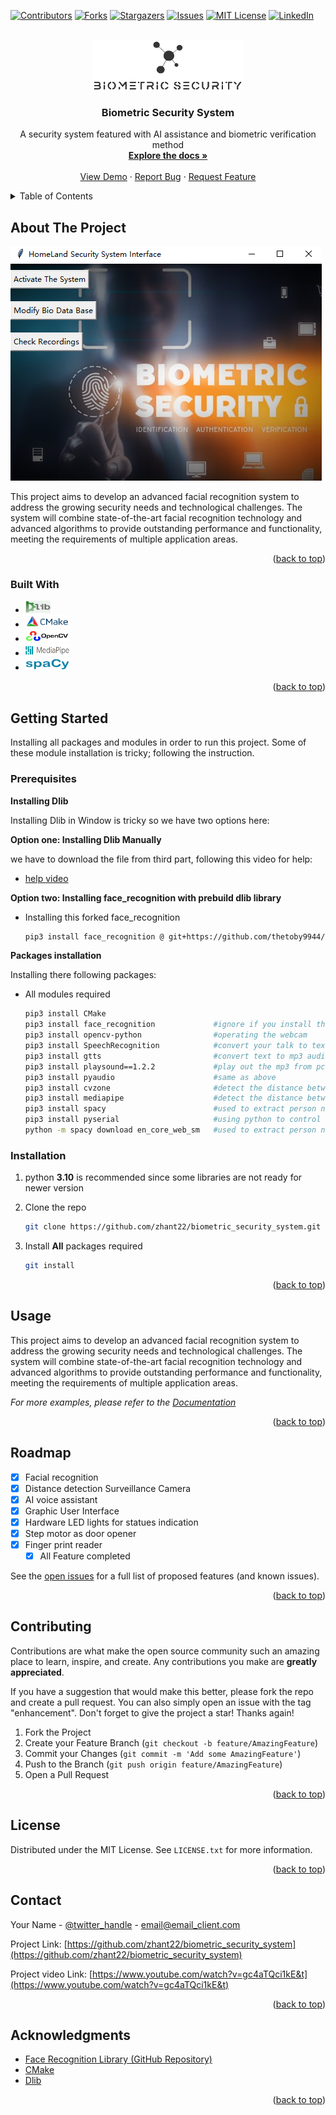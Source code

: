<!-- Improved compatibility of back to top link: See: https://github.com/othneildrew/Best-README-Template/pull/73 -->
<a name="readme-top"></a>
<!--
*** Thanks for checking out the Best-README-Template. If you have a suggestion
*** that would make this better, please fork the repo and create a pull request
*** or simply open an issue with the tag "enhancement".
*** Don't forget to give the project a star!
*** Thanks again! Now go create something AMAZING! :D
-->



<!-- PROJECT SHIELDS -->
<!--
*** I'm using markdown "reference style" links for readability.
*** Reference links are enclosed in brackets [ ] instead of parentheses ( ).
*** See the bottom of this document for the declaration of the reference variables
*** for contributors-url, forks-url, etc. This is an optional, concise syntax you may use.
*** https://www.markdownguide.org/basic-syntax/#reference-style-links
-->
[![Contributors][contributors-shield]][contributors-url]
[![Forks][forks-shield]][forks-url]
[![Stargazers][stars-shield]][stars-url]
[![Issues][issues-shield]][issues-url]
[![MIT License][license-shield]][license-url]
[![LinkedIn][linkedin-shield]][linkedin-url]


<!-- PROJECT LOGO -->
<br />
<div align="center">
  <a href="https://github.com/zhant22/biometric_security_system">
    <img id="logo" src="Supplementary/readme_pic/LOGO.png" alt="Logo" width="240" height="80">
  </a>

<h3 align="center">Biometric Security System</h3>

  <p align="center">
    A security system  featured with AI assistance and biometric verification method
    <br />
    <a href="https://github.com/zhant22/biometric_security_system"><strong>Explore the docs »</strong></a>
    <br />
    <br />
    <a href="https://github.com/zhant22/biometric_security_system">View Demo</a>
    ·
    <a href="https://github.com/zhant22/biometric_security_system/issues">Report Bug</a>
    ·
    <a href="https://github.com/zhant22/biometric_security_system/issues">Request Feature</a>
  </p>
</div>



<!-- TABLE OF CONTENTS -->
<details>
  <summary>Table of Contents</summary>
  <ol>
    <li>
      <a href="#about-the-project">About The Project</a>
      <ul>
        <li><a href="#built-with">Built With</a></li>
      </ul>
    </li>
    <li>
      <a href="#getting-started">Getting Started</a>
      <ul>
        <li><a href="#prerequisites">Prerequisites</a></li>
        <li><a href="#installation">Installation</a></li>
      </ul>
    </li>
    <li><a href="#usage">Usage</a></li>
    <li><a href="#roadmap">Roadmap</a></li>
    <li><a href="#contributing">Contributing</a></li>
    <li><a href="#license">License</a></li>
    <li><a href="#contact">Contact</a></li>
    <li><a href="#acknowledgments">Acknowledgments</a></li>
  </ol>
</details>



<!-- ABOUT THE PROJECT -->
## About The Project

[![Product Name Screen Shot][product-screenshot]](https://github.com/zhant22/biometric_security_system)

This project aims to develop an advanced facial recognition system to address the growing security needs and technological challenges. The system will combine state-of-the-art facial recognition technology and advanced algorithms to provide outstanding performance and functionality, meeting the requirements of multiple application areas.

<!--Here's a blank template to get started: To avoid retyping too much info. Do a search and replace with your text editor for the following:  `twitter_handle`, `linkedin_username`, `email_client`, `email`, `project_title`, `project_description`-->

<p align="right">(<a href="#readme-top">back to top</a>)</p>



### Built With


* [<img src="Supplementary\readme_pic\Dlib.png" width="40" height="20" alt="Dlib">][dlib-url]
* [<img src="Supplementary\readme_pic\CMake.png" width="70" height="20" alt="CMake">][CMake-url]
* [<img src="Supplementary\readme_pic\OpenCV.png" width="70" height="20" alt="OpenCV">][OpenCV-url]
* [<img src="Supplementary\readme_pic\MediaPipe.png" width="70" height="20" alt="MediaPipe">][MediaPipe-url]
* [<img src="Supplementary\readme_pic\spaCy.png" width="70" height="20" alt="spaCy">][spaCy-url]


<p align="right">(<a href="#readme-top">back to top</a>)</p>



<!-- GETTING STARTED -->
## Getting Started

Installing all packages and modules in order to run this project. Some of these module installation is tricky; following the instruction. 

### Prerequisites
**Installing Dlib**

Installing Dlib in Window is tricky so we have two options here: 

**Option one: Installing Dlib Manually**

we have to download the file from third part, following this video for help:
* [help video](https://www.youtube.com/watch?v=AUJKdehF2ZA&t)

**Option two: Installing face_recognition with prebuild dlib library**

* Installing this forked face_recognition
  ```sh
  pip3 install face_recognition @ git+https://github.com/thetoby9944/face_recognition
  ```

**Packages installation**

Installing there following packages:
* All modules required
  ```sh
  pip3 install CMake
  pip3 install face_recognition             #ignore if you install this module from above step
  pip3 install opencv-python                #operating the webcam
  pip3 install SpeechRecognition            #convert your talk to text 
  pip3 install gtts                         #convert text to mp3 audio file 
  pip3 install playsound==1.2.2             #play out the mp3 from pc speaker 
  pip3 install pyaudio                      #same as above 
  pip3 install cvzone                       #detect the distance between face and camera 
  pip3 install mediapipe                    #detect the distance between face and camera 
  pip3 install spacy                        #used to extract person name from user speech input
  pip3 install pyserial                     #using python to control arduino board 
  python -m spacy download en_core_web_sm   #used to extract person name from user speech input
  ```

### Installation

1. python **3.10** is recommended since some libraries are not ready for newer version

2. Clone the repo
   ```sh
   git clone https://github.com/zhant22/biometric_security_system.git
   ```
3. Install **All** packages required
   ```sh
   git install
   ```


<p align="right">(<a href="#readme-top">back to top</a>)</p>



<!-- USAGE EXAMPLES -->
## Usage

This project aims to develop an advanced facial recognition system to address the growing security needs and technological challenges. The system will combine state-of-the-art facial recognition technology and advanced algorithms to provide outstanding performance and functionality, meeting the requirements of multiple application areas.

_For more examples, please refer to the [Documentation](https://github.com/zhant22/biometric_security_system)_

<p align="right">(<a href="#readme-top">back to top</a>)</p>



<!-- ROADMAP -->
## Roadmap

- [x] Facial recognition
- [x] Distance detection Surveillance Camera
- [x] AI voice assistant
- [x] Graphic User Interface
- [x] Hardware LED lights for statues indication
- [x] Step motor as door opener 
- [x] Finger print reader
    - [x] All Feature completed

See the [open issues](https://github.com/zhant22/biometric_security_system/issues) for a full list of proposed features (and known issues).

<p align="right">(<a href="#readme-top">back to top</a>)</p>



<!-- CONTRIBUTING -->
## Contributing

Contributions are what make the open source community such an amazing place to learn, inspire, and create. Any contributions you make are **greatly appreciated**.

If you have a suggestion that would make this better, please fork the repo and create a pull request. You can also simply open an issue with the tag "enhancement".
Don't forget to give the project a star! Thanks again!

1. Fork the Project
2. Create your Feature Branch (`git checkout -b feature/AmazingFeature`)
3. Commit your Changes (`git commit -m 'Add some AmazingFeature'`)
4. Push to the Branch (`git push origin feature/AmazingFeature`)
5. Open a Pull Request

<p align="right">(<a href="#readme-top">back to top</a>)</p>



<!-- LICENSE -->
## License

Distributed under the MIT License. See `LICENSE.txt` for more information.

<p align="right">(<a href="#readme-top">back to top</a>)</p>



<!-- CONTACT -->
## Contact

Your Name - [@twitter_handle](https://twitter.com/twitter_handle) - email@email_client.com

Project Link: [https://github.com/zhant22/biometric_security_system](https://github.com/zhant22/biometric_security_system)

Project video Link: [https://www.youtube.com/watch?v=gc4aTQci1kE&t](https://www.youtube.com/watch?v=gc4aTQci1kE&t)

<p align="right">(<a href="#readme-top">back to top</a>)</p>



<!-- ACKNOWLEDGMENTS -->
## Acknowledgments

* [Face Recognition Library (GitHub Repository)](https://github.com/ageitgey/face_recognition)
* [CMake](https://cmake.org/)
* [Dlib](http://dlib.net/python/index.html)

<p align="right">(<a href="#readme-top">back to top</a>)</p>



<!-- MARKDOWN LINKS & IMAGES -->
<!-- https://www.markdownguide.org/basic-syntax/#reference-style-links -->
[contributors-shield]: https://img.shields.io/github/contributors/fistfulofyen/biometric_security_systems.svg?style=for-the-badge
[contributors-url]: https://github.com/fistfulofyen/biometric_security_systems/graphs/contributors
[forks-shield]: https://img.shields.io/github/forks/fistfulofyen/biometric_security_systems.svg?style=for-the-badge
[forks-url]: https://github.com/fistfulofyen/biometric_security_systems/network/members
[stars-shield]: https://img.shields.io/github/stars/fistfulofyen/biometric_security_systems.svg?style=for-the-badge
[stars-url]: https://github.com/fistfulofyen/biometric_security_systems/stargazers
[issues-shield]: https://img.shields.io/github/issues/fistfulofyen/biometric_security_systems.svg?style=for-the-badge
[issues-url]: https://github.com/fistfulofyen/biometric_security_systems/issues
[license-shield]: https://img.shields.io/github/license/fistfulofyen/biometric_security_systems.svg?style=for-the-badge
[license-url]: https://github.com/fistfulofyen/biometric_security_systems/blob/master/LICENSE.txt
[linkedin-shield]: https://img.shields.io/badge/-LinkedIn-black.svg?style=for-the-badge&logo=linkedin&colorB=555
[linkedin-url]: https://www.linkedin.com/in/yumingzhang1999

[product-screenshot]: Supplementary/readme_pic/GUI.png

[Dlib-url]: http://dlib.net/
[CMake-url]: https://cmake.org/
[OpenCV-url]: https://opencv.org/
[MediaPipe-url]: https://developers.google.com/mediapipe
[spaCy-url]: https://spacy.io/


